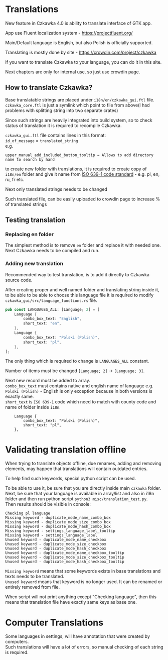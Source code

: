 # Translations

New feature in Czkawka 4.0 is ability to translate interface of GTK app.

App use Fluent localization system - https://projectfluent.org/

Main/Default language is English, but also Polish is officially supported.

Translating is mostly done by site - https://crowdin.com/project/czkawka

If you want to translate Czkawka to your language, you can do it in this site.

Next chapters are only for internal use, so just use crowdin page.

## How to translate Czkawka?

Base translatable strings are placed under `i18n/en/czkawka_gui.ftl` file.  
`czkawka_core.ftl` is just a symlink which point to file from above(I had problems with splitting string into two separate crates)

Since such strings are heavily integrated into build system, so to check status of translation it is required to recompile Czkawka.

`czkawka_gui.ftl` file contains lines in this format:  
`id_of_message` = `translated_string`  
e.g.

```
upper_manual_add_included_button_tooltip = Allows to add directory name to search by hand
```

to create new folder with translations, it is required to create copy of `i18n/en` folder and give it name from [ISO 639-1 code standard](https://www.loc.gov/standards/iso639-2/php/code_list.php) - e.g. pl, en, ru, fr etc.

Next only translated strings needs to be changed

Such translated file, can be easily uploaded to crowdin page to increase % of translated strings

## Testing translation

### Replacing en folder

The simplest method is to remove `en` folder and replace it with needed one.  
Next Czkawka needs to be compiled and run.

### Adding new translation

Recommended way to test translation, is to add it directly to Czkawka source code.

After creating proper and well named folder and translating string inside it, to be able to be able to choose this language file it is required to modify `czkawka_gui/src/language_functions.rs` file.

```rust
pub const LANGUAGES_ALL: [Language; 2] = [
    Language {
        combo_box_text: "English",
        short_text: "en",
    },
    Language {
        combo_box_text: "Polski (Polish)",
        short_text: "pl",
    },
];
```

The only thing which is required to change is `LANGUAGES_ALL` constant.

Number of items must be changed `[Language; 2]` -> `[Language; 3]`.

Next new record must be added to array.  
`combo_box_text` must contains native and english name of language e.g. `Polski (Polish)` - English is only exception because in both versions is exactly same.  
`short_text` is `ISO 639-1` code which need to match with county code and name of folder inside `i18n`.

```
    Language {
        combo_box_text: "Polski (Polish)",
        short_text: "pl",
    },
```

# Validating translation offline

When trying to translate objects offline, due renames, adding and removing elements, may happen that translations will contain outdated entries.

To help find such keywords, special python script can be used.

To be able to use it, be sure that you are directly inside main `czkawka` folder.  
Next, be sure that your language is available in array/list and also in i18n folder and then run python script `python3 misc/translation_test.py`.  
Then results should be visible in console:

```
Checking pl language
Missing keyword - duplicate_mode_name_combo_box
Missing keyword - duplicate_mode_size_combo_box
Missing keyword - duplicate_mode_hash_combo_box
Missing keyword - settings_language_label_tooltip
Missing keyword - settings_language_label
Unused keyword - duplicate_mode_name_checkbox
Unused keyword - duplicate_mode_size_checkbox
Unused keyword - duplicate_mode_hash_checkbox
Unused keyword - duplicate_mode_name_checkbox_tooltip
Unused keyword - duplicate_mode_size_checkbox_tooltip
Unused keyword - duplicate_mode_hash_checkbox_tooltip
```

`Missing keyword` means that some keywords exists in base translations and texts needs to be translated.  
`Unused keyword` means that keyword is no longer used. It can be renamed or entirely removed from file.

When script will not print anything except "Checking language", then this means that translation file have exactly same keys as base one.

# Computer Translations

Some languages in settings, will have annotation that were created by computers.  
Such translations will have a lot of errors, so manual checking of each string is required.